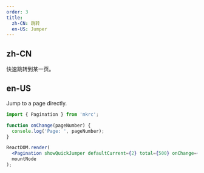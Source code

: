 ```yaml
---
order: 3
title:
  zh-CN: 跳转
  en-US: Jumper
---
```


## zh-CN

快速跳转到某一页。

## en-US

Jump to a page directly.

````jsx
import { Pagination } from 'mkrc';

function onChange(pageNumber) {
  console.log('Page: ', pageNumber);
}

ReactDOM.render(
  <Pagination showQuickJumper defaultCurrent={2} total={500} onChange={onChange} />,
  mountNode
);
````
